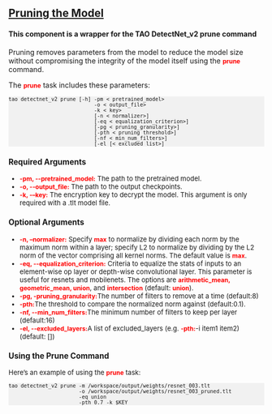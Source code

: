 ## [Pruning the Model](https://docs.nvidia.com/tao/tao-toolkit/text/object_detection/detectnet_v2.html#pruning-the-model)
#### This component is a wrapper for the TAO DetectNet_v2 prune command

Pruning removes parameters from the model to reduce the model size without compromising the integrity of the model itself using the <span style="color:red;font-weight:700;font-size:12px">prune</span> command.

The <span style="color:red;font-weight:700;font-size:12px">prune</span> task includes these parameters:
<pre style="background-color:rgba(0, 0, 0, 0.0470588)"><font size="2">tao detectnet_v2 prune [-h] -pm < pretrained_model>
                            -o < output_file>
                            -k < key>
                            [-n < normalizer>]
                            [-eq < equalization_criterion>]
                            [-pg < pruning_granularity>]
                            [-pth < pruning threshold>]
                            [-nf < min_num_filters>]
                            [-el [< excluded_list>]
</pre>

### Required Arguments
* <span style="color:red;font-weight:700;font-size:12px">-pm, --pretrained_model:</span> The path to the pretrained model.
* <span style="color:red;font-weight:700;font-size:12px">-o, --output_file:</span> The path to the output checkpoints.
* <span style="color:red;font-weight:700;font-size:12px">-k, -–key:</span> The encryption key to decrypt the model. This argument is only required with a .tlt model file.

### Optional Arguments
* <span style="color:red;font-weight:700;font-size:12px">-n, –normalizer:</span> Specify <span style="color:red;font-weight:700;font-size:12px">max</span> to normalize by dividing each norm by the maximum norm within a layer; specify L2 to normalize by dividing by the L2 norm of the vector comprising all kernel norms. The default value is <span style="color:red;font-weight:700;font-size:12px">max</span>.
* <span style="color:red;font-weight:700;font-size:12px">-eq, --equalization_criterion:</span> Criteria to equalize the stats of inputs to an element-wise op layer or depth-wise convolutional layer. This parameter is useful for resnets and mobilenets. The options are <span style="color:red;font-weight:700;font-size:12px">arithmetic_mean, geometric_mean, union</span>, and <span style="color:red;font-weight:700;font-size:12px">intersection</span> (default: <span style="color:red;font-weight:700;font-size:12px">union</span>).
* <span style="color:red;font-weight:700;font-size:12px">-pg, -pruning_granularity:</span>The number of filters to remove at a time (default:8)
* <span style="color:red;font-weight:700;font-size:12px">-pth:</span>The threshold to compare the normalized norm against (default:0.1).
* <span style="color:red;font-weight:700;font-size:12px">-nf, --min_num_filters:</span>The minimum number of filters to keep per layer (default:16)
* <span style="color:red;font-weight:700;font-size:12px">-el, --excluded_layers:</span>A list of excluded_layers (e.g. <span style="color:red;font-weight:700;font-size:12px">-pth:</span>-i item1 item2</span>) (default: [])

### Using the Prune Command
Here’s an example of using the <span style="color:red;font-weight:700;font-size:12px">prune</span> task:

<pre style="background-color:rgba(0, 0, 0, 0.0470588)"><font size="2">tao detectnet_v2 prune -m /workspace/output/weights/resnet_003.tlt
                       -o /workspace/output/weights/resnet_003_pruned.tlt
                       -eq union
                       -pth 0.7 -k $KEY
</pre>
